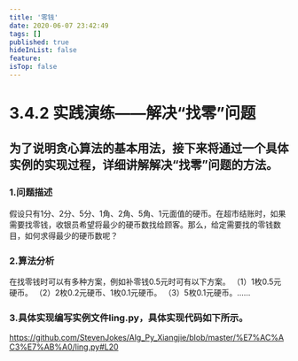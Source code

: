 ```yaml
---
title: '零钱'
date: 2020-06-07 23:42:49
tags: []
published: true
hideInList: false
feature: 
isTop: false
---
```

# 3.4.2 实践演练——解决“找零”问题

## 为了说明贪心算法的基本用法，接下来将通过一个具体实例的实现过程，详细讲解解决“找零”问题的方法。

### 1.问题描述
假设只有1分、2分、5分、1角、2角、5角、1元面值的硬币。在超市结账时，如果需要找零钱，收银员希望将最少的硬币数找给顾客。那么，给定需要找的零钱数目，如何求得最少的硬币数呢？

### 2.算法分析
在找零钱时可以有多种方案，例如补零钱0.5元时可有以下方案。
（1）1枚0.5元硬币。
（2）2枚0.2元硬币、1枚0.1元硬币。
（3）5枚0.1元硬币。……

### 3.具体实现编写实例文件ling.py，具体实现代码如下所示。
https://github.com/StevenJokes/Alg_Py_Xiangjie/blob/master/%E7%AC%AC3%E7%AB%A0/ling.py#L20